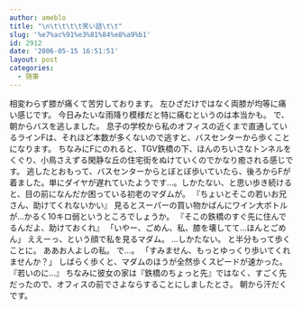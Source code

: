 ```yaml
---
author: ameblo
title: "\n\t\t\t\t笑い話\t\t"
slug: '%e7%ac%91%e3%81%84%e8%a9%b1'
id: 2912
date: '2006-05-15 16:51:51'
layout: post
categories:
  - 随筆
---
```


相変わらず膝が痛くて苦労しております。 左ひざだけではなく両膝が均等に痛い感じです。 今日みたいな雨降り模様だと特に痛むというのは本当かも。 で、朝からバスを逃しました。 息子の学校から私のオフィスの近くまで直通しているラインFは、それほど本数が多くないので逃すと、バスセンターから歩くことになります。 ちなみにFにのれると、TGV鉄橋の下、ほんのちいさなトンネルをくぐり、小鳥さえずる閑静な丘の住宅街をぬけていくのでかなり癒される感じです。 逃したとおもって、バスセンターからとぼとぼ歩いていたら、後ろからFが着ました。単にダイヤが遅れていたようです…。しかたない、と思い歩き続けると、目の前になんだか困っている初老のマダムが。 『ちょいとそこの若いお兄さん、助けてくれないかい』 見るとスーパーの買い物かばんにワイン大ボトルが…かるく10キロ弱というところでしょうか。 『そこの鉄橋のすぐ先に住んでるんだよ、助けておくれ』 「いやー、ごめん、私、膝を壊してて…ほんとごめん」 ええーっ、という顔で私を見るマダム。 …しかたない。 と半分もって歩くことに。 ああお人よしの私。 で…。 「すみません、もっとゆっくり歩いてくれませんか？」 しばらく歩くと、マダムのほうが全然歩くスピードが速かった。 『若いのに…』 ちなみに彼女の家は『鉄橋のちょっと先』ではなく、すごく先だったので、オフィスの前でさよならすることにしましたとさ。 朝から汗だくです。